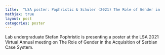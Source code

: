 ```yaml
---
title:  "LSA poster: Pophristic & Schuler (2021) The Role of Gender in the Acquisition of the Serbian Case System"
mathjax: true
layout: post
categories: poster
---
```



Lab undergraduate Stefan Pophristic is presenting a poster at the LSA 2021 Virtual Annual meeting on The Role of Gender in the Acquisition of Serbian Case System. 
